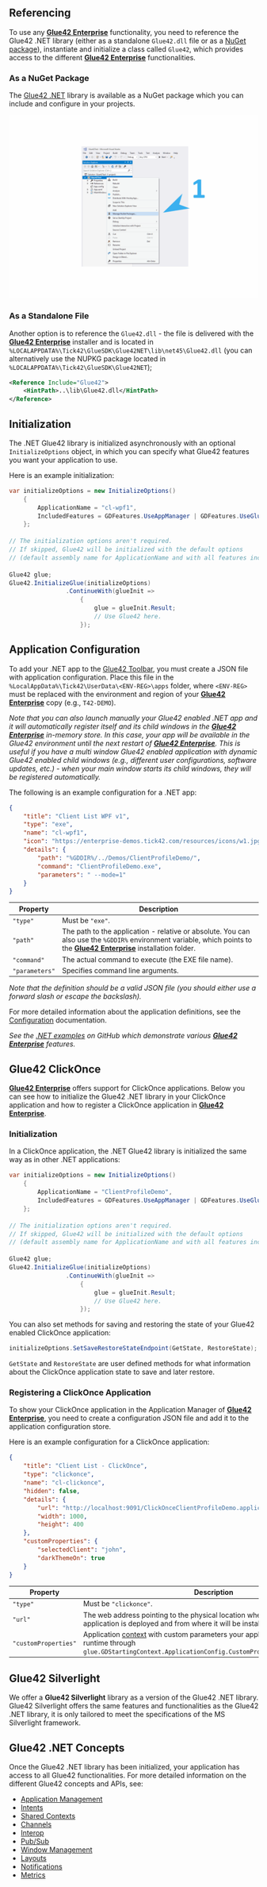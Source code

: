 ## Referencing

To use any [**Glue42 Enterprise**](https://glue42.com/enterprise/) functionality, you need to reference the Glue42 .NET library (either as a standalone `Glue42.dll` file or as a [NuGet package](https://www.nuget.org/packages/Glue42/)), instantiate and initialize a class called `Glue42`, which provides access to the different [**Glue42 Enterprise**](https://glue42.com/enterprise/) functionalities.

### As a NuGet Package

The [Glue42 .NET](https://www.nuget.org/packages/Glue42/) library is available as a NuGet package which you can include and configure in your projects.

![NuGet Package](../../../../images/nuget-package.gif)

### As a Standalone File

Another option is to reference the `Glue42.dll` - the file is delivered with the [**Glue42 Enterprise**](https://glue42.com/enterprise/) installer and is located in `%LOCALAPPDATA%\Tick42\GlueSDK\Glue42NET\lib\net45\Glue42.dll` (you can alternatively use the NUPKG package located in `%LOCALAPPDATA%\Tick42\GlueSDK\Glue42NET`);

```xml
<Reference Include="Glue42">
    <HintPath>..\lib\Glue42.dll</HintPath>
</Reference>
```

## Initialization

The .NET Glue42 library is initialized asynchronously with an optional `InitializeOptions` object, in which you can specify what Glue42 features you want your application to use.

Here is an example initialization:

```csharp
var initializeOptions = new InitializeOptions()
    {
        ApplicationName = "cl-wpf1",
        IncludedFeatures = GDFeatures.UseAppManager | GDFeatures.UseGlueWindows
    };

// The initialization options aren't required.
// If skipped, Glue42 will be initialized with the default options
// (default assembly name for ApplicationName and with all features included).

Glue42 glue;
Glue42.InitializeGlue(initializeOptions)
                .ContinueWith(glueInit =>
                    {
                        glue = glueInit.Result;
                        // Use Glue42 here.
                    });

```

## Application Configuration

To add your .NET app to the [Glue42 Toolbar](../../../../glue42-concepts/glue42-toolbar/index.html), you must create a JSON file with application configuration. Place this file in the `%LocalAppData%\Tick42\UserData\<ENV-REG>\apps` folder, where `<ENV-REG>` must be replaced with the environment and region of your [**Glue42 Enterprise**](https://glue42.com/enterprise/) copy (e.g., `T42-DEMO`).

*Note that you can also launch manually your Glue42 enabled .NET app and it will automatically register itself and its child windows in the [**Glue42 Enterprise**](https://glue42.com/enterprise/) in-memory store. In this case, your app will be available in the Glue42 environment until the next restart of [**Glue42 Enterprise**](https://glue42.com/enterprise/). This is useful if you have a multi window Glue42 enabled application with dynamic Glue42 enabled child windows (e.g., different user configurations, software updates, etc.) - when your main window starts its child windows, they will be registered automatically.*

The following is an example configuration for a .NET app:

```json
{
    "title": "Client List WPF v1",
    "type": "exe",
    "name": "cl-wpf1",
    "icon": "https://enterprise-demos.tick42.com/resources/icons/w1.jpg",
    "details": {
        "path": "%GDDIR%/../Demos/ClientProfileDemo/",
        "command": "ClientProfileDemo.exe",
        "parameters": " --mode=1"
    }
}
```

| Property | Description |
|----------|-------------|
| `"type"` | Must be `"exe"`. |
| `"path"` | The path to the application - relative or absolute. You can also use the `%GDDIR%` environment variable, which points to the [**Glue42 Enterprise**](https://glue42.com/enterprise/) installation folder. |
| `"command"` | The actual command to execute (the EXE file name). |
| `"parameters"` | Specifies command line arguments. |

*Note that the definition should be a valid JSON file (you should either use a forward slash or escape the backslash).*

For more detailed information about the application definitions, see the [Configuration](../../../../developers/configuration/application/index.html#application_configuration-exe) documentation.

*See the [.NET examples](https://github.com/Glue42/net-examples) on GitHub which demonstrate various [**Glue42 Enterprise**](https://glue42.com/enterprise/) features.*

## Glue42 ClickOnce

[**Glue42 Enterprise**](https://glue42.com/enterprise/) offers support for ClickOnce applications. Below you can see how to initialize the Glue42 .NET library in your ClickOnce application and how to register a ClickOnce application in [**Glue42 Enterprise**](https://glue42.com/enterprise/).

### Initialization

In a ClickOnce application, the .NET Glue42 library is initialized the same way as in other .NET applications:

```csharp
var initializeOptions = new InitializeOptions()
    {
        ApplicationName = "ClientProfileDemo",
        IncludedFeatures = GDFeatures.UseAppManager | GDFeatures.UseGlueWindows
    };

// The initialization options aren't required.
// If skipped, Glue42 will be initialized with the default options
// (default assembly name for ApplicationName and with all features included).

Glue42 glue;
Glue42.InitializeGlue(initializeOptions)
                .ContinueWith(glueInit =>
                    {
                        glue = glueInit.Result;
                        // Use Glue42 here.
                    });

```

You can also set methods for saving and restoring the state of your Glue42 enabled ClickOnce application:

```csharp
initializeOptions.SetSaveRestoreStateEndpoint(GetState, RestoreState);
```

`GetState` and `RestoreState` are user defined methods for what information about the ClickOnce application state to save and later restore.

### Registering a ClickOnce Application

To show your ClickOnce application in the Application Manager of [**Glue42 Enterprise**](https://glue42.com/enterprise/), you need to create a configuration JSON file and add it to the application configuration store.

Here is an example configuration for a ClickOnce application:

```json
{
    "title": "Client List - ClickOnce",
    "type": "clickonce",
    "name": "cl-clickonce",
    "hidden": false,
    "details": {
        "url": "http://localhost:9091/ClickOnceClientProfileDemo.application",
        "width": 1000,
        "height": 400
    },
    "customProperties": {
        "selectedClient": "john",
        "darkThemeOn": true
    }
}
```

| Property | Description |
|----------|-------------|
| `"type"` | Must be `"clickonce"`. |
| `"url"` | The web address pointing to the physical location where the ClickOnce application is deployed and from where it will be installed on the user machine. |
| `"customProperties"` | Application [context](../../../../glue42-concepts/data-sharing-between-apps/shared-contexts/net/index.html) with custom parameters your application can access at runtime through `glue.GDStartingContext.ApplicationConfig.CustomProperties["propertyName"]`. |

## Glue42 Silverlight

We offer a **Glue42 Silverlight** library as a version of the Glue42 .NET library. Glue42 Silverlight offers the same features and functionalities as the Glue42 .NET library, it is only tailored to meet the specifications of the MS Silverlight framework.

## Glue42 .NET Concepts

Once the Glue42 .NET library has been initialized, your application has access to all Glue42 functionalities. For more detailed information on the different Glue42 concepts and APIs, see:

- [Application Management](../../../../glue42-concepts/application-management/net/index.html)
- [Intents](../../../../glue42-concepts/intents/net/index.html)
- [Shared Contexts](../../../../glue42-concepts/data-sharing-between-apps/shared-contexts/net/index.html)
- [Channels](../../../../glue42-concepts/data-sharing-between-apps/channels/net/index.html)
- [Interop](../../../../glue42-concepts/data-sharing-between-apps/interop/net/index.html)
- [Pub/Sub](../../../../glue42-concepts/data-sharing-between-apps/pub-sub/net/index.html)
- [Window Management](../../../../glue42-concepts/windows/window-management/net/index.html)
- [Layouts](../../../../glue42-concepts/windows/layouts/net/index.html)
- [Notifications](../../../../glue42-concepts/notifications/net/index.html)
- [Metrics](../../../../glue42-concepts/metrics/net/index.html)